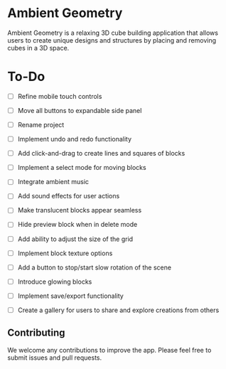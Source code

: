 # Ambient Geometry

Ambient Geometry is a relaxing 3D cube building application that allows users to create unique designs and structures by placing and removing cubes in a 3D space.

# To-Do

- [ ] Refine mobile touch controls
- [ ] Move all buttons to expandable side panel
- [ ] Rename project
- [ ] Implement undo and redo functionality
- [ ] Add click-and-drag to create lines and squares of blocks
- [ ] Implement a select mode for moving blocks
- [ ] Integrate ambient music
- [ ] Add sound effects for user actions
- [ ] Make translucent blocks appear seamless
- [ ] Hide preview block when in delete mode
- [ ] Add ability to adjust the size of the grid
- [ ] Implement block texture options
- [ ] Add a button to stop/start slow rotation of the scene
- [ ] Introduce glowing blocks
- [ ] Implement save/export functionality
- [ ] Create a gallery for users to share and explore creations from others



## Contributing

We welcome any contributions to improve the app. Please feel free to submit issues and pull requests.
